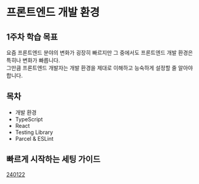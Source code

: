 # 프론트엔드 개발 환경

## 1주차 학습 목표

요즘 프론트엔드 분야의 변화가 굉장히 빠르지만 그 중에서도 프론트엔드 개발 환경은 특히나 변화가 빠릅니다.\
그만큼 프론트엔드 개발자는 개발 환경을 제대로 이해하고 능숙하게 설정할 줄 알아야 합니다.

## 목차

- 개발 환경
- TypeScript
- React
- Testing Library
- Parcel & ESLint

## 빠르게 시작하는 세팅 가이드

[240122](./appendix/quick-setting-guide.md)
